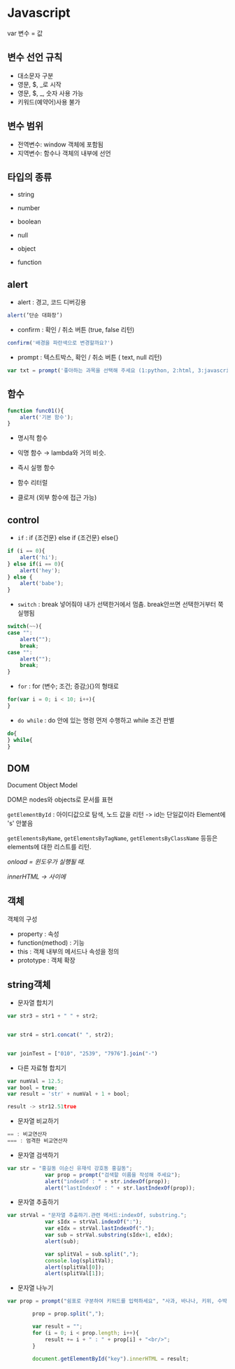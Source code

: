 # Javascript
var 변수 = 값

## 변수 선언 규칙

- 대소문자 구분
- 영문, $, _로 시작
- 영문, $, _, 숫자 사용 가능
- 키워드(예약어)사용 불가

## 변수 범위

- 전역변수: window 객체에 포함됨
- 지역변수: 함수나 객체의 내부에 선언

## 타입의 종류

- string

- number

- boolean

- null

- object

- function

## alert

- alert : 경고, 코드 디버깅용

```jsx
alert(’단순 대화창’)
```

- confirm : 확인 / 취소 버튼 (true, false 리턴)

```jsx
confirm('배경을 파란색으로 변경할까요?')
```

- prompt : 텍스트박스, 확인 / 취소 버튼 ( text, null 리턴)

```jsx
var txt = prompt('좋아하는 과목을 선택해 주세요 (1:python, 2:html, 3:javascript');
```

## 함수

```jsx
function func01(){
	alert('기본 함수');
}
```

- 명시적 함수

- 익명 함수 → lambda와 거의 비슷.

- 즉시 실행 함수

- 함수 리터럴

- 클로저 (외부 함수에 접근 가능)

## control

- `if` : if {조건문} else if {조건문} else{}
```jsx
if (i == 0){
    alert('hi');
} else if(i == 0){
	alert('hey');
} else {
	alert('babe');
}
```

- `switch` : break 넣어줘야 내가 선택한거에서 멈춤. break안쓰면 선택한거부터 쭉 실행됨

```jsx
switch(~~){
case "":
	alert("");
	break;
case "":
	alert("");
	break;
}
```

- `for` : for (변수; 조건; 증감;){}의 형태로

```jsx
for(var i = 0; i < 10; i++){
}
```

- `do while` : do 안에 있는 명령 먼저 수행하고 while 조건 판별

```jsx
do{
} while{
}
```

## DOM

Document Object Model

DOM은 nodes와 objects로 문서를 표현


`getElementById` : 아이디값으로 탐색, 노드 값을 리턴
-> id는 단일값이라 Element에 's' 안붙음

`getElementsByName`, `getElementsByTagName`, `getElementsByClassName` 등등은 elements에 대한 리스트를 리턴.

*onload = 윈도우가 실행될 때.*

*innerHTML → <tag></tag> 사이에*

## 객체

객체의 구성

- property : 속성
- function(method) : 기능
- this : 객체 내부의 메서드나 속성을 정의
- prototype : 객체 확장

## string객체

- 문자열 합치기

```jsx
var str3 = str1 + " " + str2;
```

```jsx

var str4 = str1.concat(" ", str2);
```

```jsx

var joinTest = ["010", "2539", "7976"].join("-")
```

- 다른 자료형 합치기

```jsx
var numVal = 12.5;
var bool = true;
var result = 'str' + numVal + 1 + bool;

result -> str12.51true
```

- 문자열 비교하기

```jsx
== : 비교연산자
=== : 엄격한 비교연산자
```

- 문자열 검색하기

```jsx
var str = "홍길동 이순신 유재석 강호동 홍길동";
            var prop = prompt("검색할 이름을 작성해 주세요");
            alert("indexOf : " + str.indexOf(prop));
            alert("lastIndexOf : " + str.lastIndexOf(prop));
```

- 문자열 추출하기

```jsx
var strVal = "문자열 추출하기.관련 메서드:indexOf, substring.";
            var sIdx = strVal.indexOf(":");
            var eIdx = strVal.lastIndexOf(".");
            var sub = strVal.substring(sIdx+1, eIdx);
            alert(sub);

            var splitVal = sub.split(",");
            console.log(splitVal);
            alert(splitVal[0]);
            alert(splitVal[1]);
```

- 문자열 나누기

```jsx
var prop = prompt("쉼표로 구분하여 키워드를 입력하세요", "사과, 바나나, 키위, 수박");

        prop = prop.split(",");

        var result = "";
        for (i = 0; i < prop.length; i++){
            result += i + " : " + prop[i] + "<br/>";
        }

        document.getElementById("key").innerHTML = result;
```

